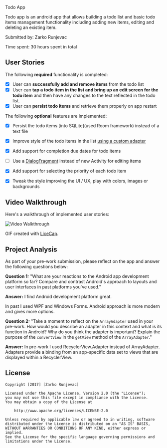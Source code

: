 Todo App

Todo app is an android app that allows building a todo list and basic todo items management functionality including adding new items, editing and deleting an existing item.

Submitted by: Zarko Runjevac

Time spent: 30 hours spent in total

## User Stories

The following **required** functionality is completed:

* [x] User can **successfully add and remove items** from the todo list
* [x] User can **tap a todo item in the list and bring up an edit screen for the todo item** and then have any changes to the text reflected in the todo list.
* [x] User can **persist todo items** and retrieve them properly on app restart

The following **optional** features are implemented:

* [x] Persist the todo items [into SQLite](used Room framework) instead of a text file
* [x] Improve style of the todo items in the list [using a custom adapter](http://guides.codepath.com/android/Using-an-ArrayAdapter-with-ListView)
* [x] Add support for completion due dates for todo items
* [ ] Use a [DialogFragment](http://guides.codepath.com/android/Using-DialogFragment) instead of new Activity for editing items
* [x] Add support for selecting the priority of each todo item 
* [x] Tweak the style improving the UI / UX, play with colors, images or backgrounds


## Video Walkthrough

Here's a walkthrough of implemented user stories:

<img src='http://i.imgur.com/9BUv66Q.gif' title='Video Walkthrough' width='' alt='Video Walkthrough' />

GIF created with [LiceCap](http://www.cockos.com/licecap/).

## Project Analysis

As part of your pre-work submission, please reflect on the app and answer the following questions below:

**Question 1:** "What are your reactions to the Android app development platform so far? Compare and contrast Android's approach to layouts and user interfaces in past platforms you've used."

**Answer:** I find Android development platform great. 

In past I used WPF and Windows Forms. Android approach is more modern and gives more options.

**Question 2:** "Take a moment to reflect on the `ArrayAdapter` used in your pre-work. How would you describe an adapter in this context and what is its function in Android? Why do you think the adapter is important? Explain the purpose of the `convertView` in the `getView` method of the `ArrayAdapter`."

**Answer:** In pre-work I used RecyclerView.Adapter instead of ArrayAdapter. 
Adapters provide a binding from an app-specific data set to views that are displayed within a RecyclerView.



## License

    Copyright [2017] [Zarko Runjevac]

    Licensed under the Apache License, Version 2.0 (the "License");
    you may not use this file except in compliance with the License.
    You may obtain a copy of the License at

        http://www.apache.org/licenses/LICENSE-2.0

    Unless required by applicable law or agreed to in writing, software
    distributed under the License is distributed on an "AS IS" BASIS,
    WITHOUT WARRANTIES OR CONDITIONS OF ANY KIND, either express or implied.
    See the License for the specific language governing permissions and
    limitations under the License.
